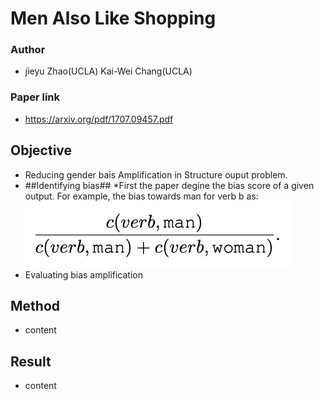 # Men Also Like Shopping

### Author
* jieyu Zhao(UCLA) Kai-Wei Chang(UCLA)

### Paper link
* https://arxiv.org/pdf/1707.09457.pdf

## Objective
* Reducing gender bais Amplification in Structure ouput problem. 
* ##Identifying bias##
*First the paper degine the bias score of a given output. For example, the bias towards man for verb b as:
![](https://github.com/trx14/paper-reading/blob/master/img/Screen%20Shot%202019-09-05%20at%2011.59.43.png)
* Evaluating bias amplification


## Method
* content

## Result
* content

